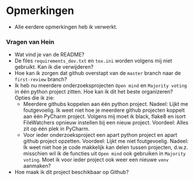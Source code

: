 # Opmerkingen

- Alle eerdere opmerkingen heb ik verwerkt.

### Vragen van Hein
- Wat vind je van de README?
- De files `requirements_dev.txt` en `tox.ini` worden volgens mij niet gebruikt. Kan 
  ik die verwijderen?
- Hoe kan ik zorgen dat github overstapt van de `master` branch naar de 
  `first-review` branch?
- Ik heb nu meerdere onderzoeksprojecten `Open mind` en `Majority voting` in één python 
  project zitten. Hoe kan ik dit het beste organizeren? Opties die ik zie:
  - Meerdere githubs koppelen aan één python project. Nadeel: Lijkt me foutgevoelig. 
    Ik weet niet hoe je meerdere github projecten koppelt aan één PyCharm project. 
    Volgens mij moet ik black, flake8 en isort FileWatchers opnieuw instellen bij 
    een nieuw project. 
    Voordeel: Alles zit op één plek in PyCharm. 
  - Voor ieder onderzoeksproject een apart python project en apart github project 
    opzetten. Voordeel: Lijkt me niet foutgevoelig. Nadeel: Ik weet niet hoe je 
    code makkelijk kan delen tussen projecten, d.w.z. misschien wil ik de functies 
    uit `Open mind` ook gebruiken in `Majority voting`. Moet ik voor ieder project 
    ook weer een nieuwe `venv` aanmaken?
- Hoe maak ik dit project beschikbaar op Github?
